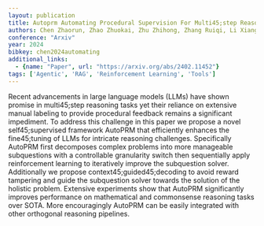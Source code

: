 ```yaml
---
layout: publication
title: Autoprm Automating Procedural Supervision For Multi45;step Reasoning Via Controllable Question Decomposition
authors: Chen Zhaorun, Zhao Zhuokai, Zhu Zhihong, Zhang Ruiqi, Li Xiang, Raj Bhiksha, Yao Huaxiu
conference: "Arxiv"
year: 2024
bibkey: chen2024automating
additional_links:
  - {name: "Paper", url: "https://arxiv.org/abs/2402.11452"}
tags: ['Agentic', 'RAG', 'Reinforcement Learning', 'Tools']
---
```

Recent advancements in large language models (LLMs) have shown promise in multi45;step reasoning tasks yet their reliance on extensive manual labeling to provide procedural feedback remains a significant impediment. To address this challenge in this paper we propose a novel self45;supervised framework AutoPRM that efficiently enhances the fine45;tuning of LLMs for intricate reasoning challenges. Specifically AutoPRM first decomposes complex problems into more manageable subquestions with a controllable granularity switch then sequentially apply reinforcement learning to iteratively improve the subquestion solver. Additionally we propose context45;guided45;decoding to avoid reward tampering and guide the subquestion solver towards the solution of the holistic problem. Extensive experiments show that AutoPRM significantly improves performance on mathematical and commonsense reasoning tasks over SOTA. More encouragingly AutoPRM can be easily integrated with other orthogonal reasoning pipelines.
